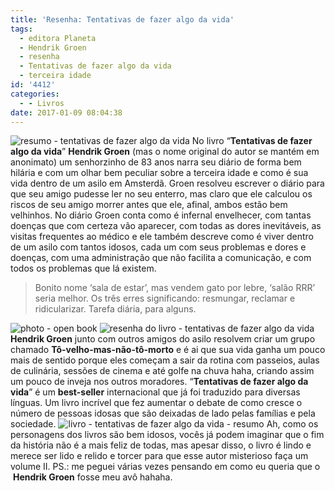 ```yaml
---
title: 'Resenha: Tentativas de fazer algo da vida'
tags:
  - editora Planeta
  - Hendrik Groen
  - resenha
  - Tentativas de fazer algo da vida
  - terceira idade
id: '4412'
categories:
  - - Livros
date: 2017-01-09 08:04:38
---
```


![resumo - tentativas de fazer algo da vida](/images/2017/01/capa-do-livro-tentativa-de-fazer-algo-da-vida.jpg) No livro “**Tentativas de fazer algo da vida**” **Hendrik Groen** (mas o nome original do autor se mantém em anonimato) um senhorzinho de 83 anos narra seu diário de forma bem hilária e com um olhar bem peculiar sobre a terceira idade e como é sua vida dentro de um asilo em Amsterdã. Groen resolveu escrever o diário para que seu amigo pudesse ler no seu enterro, mas claro que ele calculou os riscos de seu amigo morrer antes que ele, afinal, ambos estão bem velhinhos. No diário Groen conta como é infernal envelhecer, com tantas doenças que com certeza vão aparecer, com todas as dores inevitáveis, as visitas frequentes ao médico e ele também descreve como é viver dentro de um asilo com tantos idosos, cada um com seus problemas e dores e doenças, com uma administração que não facilita a comunicação, e com todos os problemas que lá existem.

> Bonito nome ‘sala de estar’, mas vendem gato por lebre, ‘salão RRR’ seria melhor. Os três erres significando: resmungar, reclamar e ridicularizar. Tarefa diária, para alguns.

![photo - open book](/images/2017/01/resumo-tentativas-de-fazer-algo-da-vida.jpg) ![resenha do livro - tentativas de fazer algo da vida](/images/2017/01/contra-capa-tentativas-de-fazer-algo-da-vida.jpg) **Hendrik Groen** junto com outros amigos do asilo resolvem criar um grupo chamado **Tô-velho-mas-não-tô-morto** e é ai que sua vida ganha um pouco mais de sentido porque eles começam a sair da rotina com passeios, aulas de culinária, sessões de cinema e até golfe na chuva haha, criando assim um pouco de inveja nos outros moradores. “**Tentativas de fazer algo da vida**” é um **best-seller** internacional que já foi traduzido para diversas línguas. Um livro incrível que fez aumentar o debate de como cresce o número de pessoas idosas que são deixadas de lado pelas famílias e pela sociedade. ![livro - tentativas de fazer algo da vida - resumo](/images/2017/01/resumo-do-livro-tentativas-de-fazer-algo-da-vida.jpg) Ah, como os personagens dos livros são bem idosos, vocês já podem imaginar que o fim da história não é a mais feliz de todas, mas apesar disso, o livro é lindo e merece ser lido e relido e torcer para que esse autor misterioso faça um volume II. PS.: me peguei várias vezes pensando em como eu queria que o  **Hendrik Groen** fosse meu avô hahaha.
